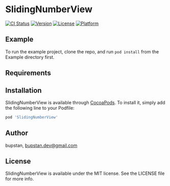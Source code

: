 # SlidingNumberView

[![CI Status](https://img.shields.io/travis/bupstan/SlidingNumberView.svg?style=flat)](https://travis-ci.org/bupstan/SlidingNumberView)
[![Version](https://img.shields.io/cocoapods/v/SlidingNumberView.svg?style=flat)](https://cocoapods.org/pods/SlidingNumberView)
[![License](https://img.shields.io/cocoapods/l/SlidingNumberView.svg?style=flat)](https://cocoapods.org/pods/SlidingNumberView)
[![Platform](https://img.shields.io/cocoapods/p/SlidingNumberView.svg?style=flat)](https://cocoapods.org/pods/SlidingNumberView)

## Example

To run the example project, clone the repo, and run `pod install` from the Example directory first.

## Requirements

## Installation

SlidingNumberView is available through [CocoaPods](https://cocoapods.org). To install
it, simply add the following line to your Podfile:

```ruby
pod 'SlidingNumberView'
```

## Author

bupstan, bupstan.dev@gmail.com

## License

SlidingNumberView is available under the MIT license. See the LICENSE file for more info.
